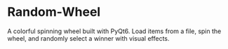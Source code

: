 # Random-Wheel
A colorful spinning wheel built with PyQt6. Load items from a file, spin the wheel, and randomly select a winner with visual effects.
